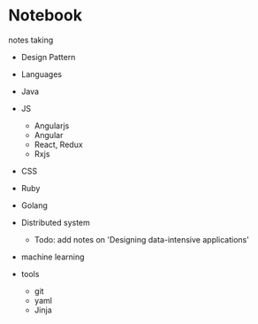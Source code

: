 # Notebook

notes taking

* Design Pattern
* Languages
 * Java
 * JS
   * Angularjs
   * Angular
   * React, Redux
   * Rxjs
 * CSS
 * Ruby
 * Golang
* Distributed system
    * Todo: add notes on 'Designing data-intensive applications'

* machine learning
* tools
  * git
  * yaml
  * Jinja
